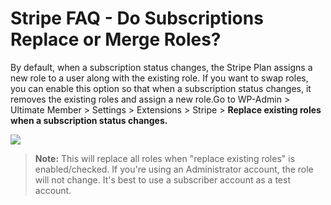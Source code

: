 ---
---
# Stripe FAQ - Do Subscriptions Replace or Merge Roles?
 By default, when a subscription status changes, the Stripe Plan assigns a new role to a user along with the existing role. If you want to swap roles, you can enable this option so that when a subscription status changes, it removes the existing roles and assign a new role.Go to WP-Admin &gt; Ultimate Member &gt; Settings &gt; Extensions &gt; Stripe &gt; <strong>Replace existing roles when a subscription status changes.</strong>

  ![](https://s3.amazonaws.com/helpscout.net/docs/assets/561c96629033600a7a36d662/images/65c2af1dfeff244b88aaecd2/file-9AekqUyEV5.png)

> <strong>Note:</strong> This will replace all roles when "replace existing roles" is enabled/checked. If you're using an Administrator account, the role will not change. It's best to use a subscriber account as a test account.